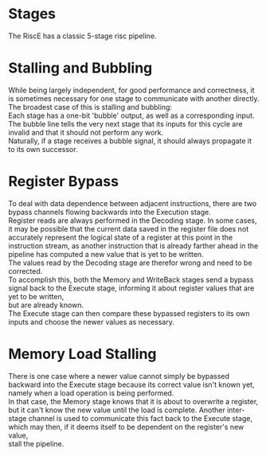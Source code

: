 # Stages
The RiscE has a classic 5-stage risc pipeline.

# Stalling and Bubbling
While being largely independent, for good performance and correctness,
it is sometimes necessary for one stage to communicate with another directly.  
The broadest case of this is stalling and bubbling:  
Each stage has a one-bit 'bubble' output, as well as a corresponding input.  
The bubble line tells the very next stage
that its inputs for this cycle are invalid and that it should not perform any work.  
Naturally, if a stage receives a bubble signal, it should always propagate it to its own successor.  


# Register Bypass
To deal with data dependence between adjacent instructions,
there are two bypass channels flowing backwards into the Execution stage.  
Register reads are always performed in the Decoding stage.
In some cases, it may be possible that the current data saved in the register file
does not accurately represent the logical state of a register at this point
in the instruction stream, as another instruction that is already
farther ahead in the pipeline has computed a new value that is yet to be written.  
The values read by the Decoding stage are therefor wrong and need to be corrected.  
To accomplish this, both the Memory and WriteBack stages send a bypass signal
back to the Execute stage, informing it about register values that are yet to be written,  
but are already known.  
The Execute stage can then compare these bypassed registers to its own inputs
and choose the newer values as necessary.

# Memory Load Stalling
There is one case where a newer value cannot simply be bypassed backward into the Execute stage
because its correct value isn't known yet,  
namely when a load operation is being performed.  
In that case, the Memory stage knows that it is about to overwrite a register,
but it can't know the new value until the load is complete.
Another inter-stage channel is used to communicate this fact back to the Execute stage,  
which may then, if it deems itself to be dependent on the register's new value,  
stall the pipeline.
